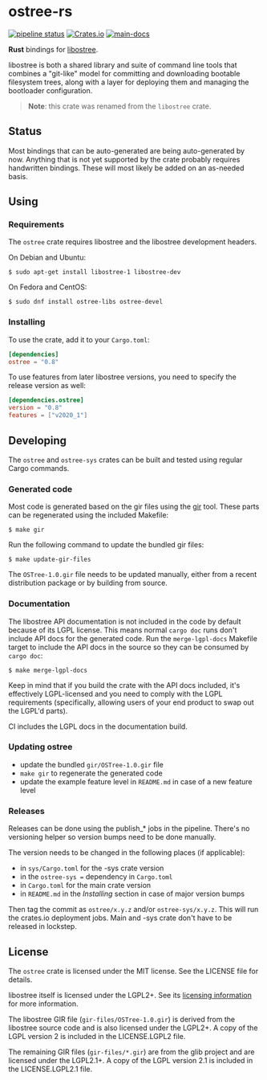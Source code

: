 # ostree-rs
[![pipeline status](https://gitlab.com/fkrull/ostree-rs/badges/main/pipeline.svg)](https://gitlab.com/fkrull/ostree-rs/commits/main)
[![Crates.io](https://img.shields.io/crates/v/ostree.svg)](https://crates.io/crates/ostree)
[![main-docs](https://img.shields.io/badge/docs-main-brightgreen.svg)](https://fkrull.gitlab.io/ostree-rs/ostree)

**Rust** bindings for [libostree](https://ostree.readthedocs.io).

libostree is both a shared library and suite of command line tools that combines
a "git-like" model for committing and downloading bootable filesystem trees,
along with a layer for deploying them and managing the bootloader configuration.

> **Note**: this crate was renamed from the `libostree` crate.

## Status
Most bindings that can be auto-generated are being auto-generated by now.
Anything that is not yet supported by the crate probably requires handwritten
bindings. These will most likely be added on an as-needed basis.

## Using

### Requirements
The `ostree` crate requires libostree and the libostree development headers.

On Debian and Ubuntu:
```ShellSession
$ sudo apt-get install libostree-1 libostree-dev
```

On Fedora and CentOS:
```ShellSession
$ sudo dnf install ostree-libs ostree-devel
```

### Installing
To use the crate, add it to your `Cargo.toml`:

```toml
[dependencies]
ostree = "0.8"
```

To use features from later libostree versions, you need to specify the release
version as well:

```toml
[dependencies.ostree]
version = "0.8"
features = ["v2020_1"]
```

## Developing
The `ostree` and `ostree-sys` crates can be built and tested using regular
Cargo commands.

### Generated code
Most code is generated based on the gir files using the
[gir](https://github.com/gtk-rs/gir) tool. These parts can be regenerated using
the included Makefile:

```ShellSession
$ make gir
```

Run the following command to update the bundled gir files:

```ShellSession
$ make update-gir-files
```

The `OSTree-1.0.gir` file needs to be updated manually, either from a recent
distribution package or by building from source.

### Documentation
The libostree API documentation is not included in the code by default because
of its LGPL license. This means normal `cargo doc` runs don't include API docs
for the generated code. Run the `merge-lgpl-docs` Makefile target to include
the API docs in the source so they can be consumed by `cargo doc`:

```ShellSession
$ make merge-lgpl-docs
```

Keep in mind that if you build the crate with the API docs included, it's
effectively LGPL-licensed and you need to comply with the LGPL requirements
(specifically, allowing users of your end product to swap out the LGPL'd
parts).

CI includes the LGPL docs in the documentation build.

### Updating ostree
* update the bundled `gir/OSTree-1.0.gir` file
* `make gir` to regenerate the generated code
* update the example feature level in `README.md` in case of a new feature level

### Releases
Releases can be done using the publish_* jobs in the pipeline. There's no
versioning helper so version bumps need to be done manually.

The version needs to be changed in the following places (if applicable):
* in `sys/Cargo.toml` for the -sys crate version
* in the `ostree-sys =` dependency in `Cargo.toml`
* in `Cargo.toml` for the main crate version
* in `README.md` in the *Installing* section in case of major version bumps

Then tag the commit as `ostree/x.y.z` and/or `ostree-sys/x.y.z`. This will run
the crates.io deployment jobs. Main and -sys crate don't have to be released in
lockstep.

## License
The `ostree` crate is licensed under the MIT license. See the LICENSE file for
details.

libostree itself is licensed under the LGPL2+. See its
[licensing information](https://ostree.readthedocs.io#licensing) for more
information.

The libostree GIR file (`gir-files/OSTree-1.0.gir`) is derived from the
libostree source code and is also licensed under the LGPL2+. A copy of the
LGPL version 2 is included in the LICENSE.LGPL2 file.

The remaining GIR files (`gir-files/*.gir`) are from the glib project and
are licensed under the LGPL2.1+. A copy of the LGPL version 2.1 is included
in the LICENSE.LGPL2.1 file.
